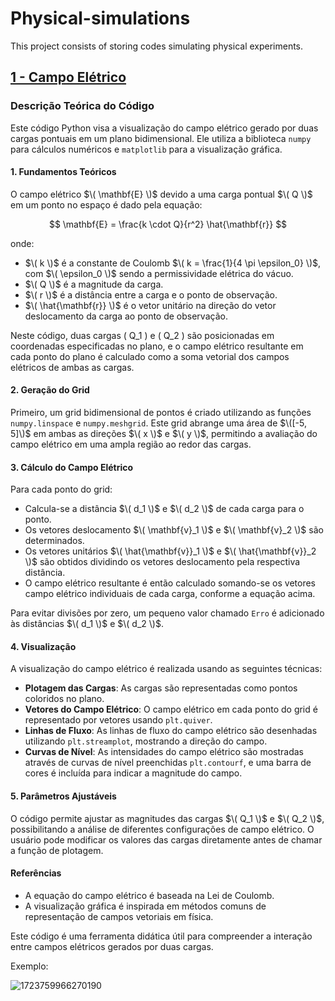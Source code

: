 # Physical-simulations
This project consists of storing codes simulating physical experiments.

## <a href = 'https://github.com/celso05/Physical-simulations/blob/main/Campo_eletrico.ipynb'> 1 - Campo Elétrico </a>
### Descrição Teórica do Código

Este código Python visa a visualização do campo elétrico gerado por duas cargas pontuais em um plano bidimensional. Ele utiliza a biblioteca `numpy` para cálculos numéricos e `matplotlib` para a visualização gráfica.

#### 1. Fundamentos Teóricos

O campo elétrico $\( \mathbf{E} \)$ devido a uma carga pontual $\( Q \)$ em um ponto no espaço é dado pela equação:

$$
\mathbf{E} = \frac{k \cdot Q}{r^2} \hat{\mathbf{r}}
$$

onde:
- $\( k \)$ é a constante de Coulomb $\( k = \frac{1}{4 \pi \epsilon_0} \)$, com $\( \epsilon_0 \)$ sendo a permissividade elétrica do vácuo.
- $\( Q \)$ é a magnitude da carga.
- $\( r \)$ é a distância entre a carga e o ponto de observação.
- $\( \hat{\mathbf{r}} \)$ é o vetor unitário na direção do vetor deslocamento da carga ao ponto de observação.

Neste código, duas cargas \( Q_1 \) e \( Q_2 \) são posicionadas em coordenadas especificadas no plano, e o campo elétrico resultante em cada ponto do plano é calculado como a soma vetorial dos campos elétricos de ambas as cargas.

#### 2. Geração do Grid

Primeiro, um grid bidimensional de pontos é criado utilizando as funções `numpy.linspace` e `numpy.meshgrid`. Este grid abrange uma área de $\([-5, 5]\)$ em ambas as direções $\( x \)$ e $\( y \)$, permitindo a avaliação do campo elétrico em uma ampla região ao redor das cargas.

#### 3. Cálculo do Campo Elétrico

Para cada ponto do grid:
- Calcula-se a distância $\( d_1 \)$ e $\( d_2 \)$ de cada carga para o ponto.
- Os vetores deslocamento $\( \mathbf{v}_1 \)$ e $\( \mathbf{v}_2 \)$ são determinados.
- Os vetores unitários $\( \hat{\mathbf{v}}_1 \)$ e $\( \hat{\mathbf{v}}_2 \)$ são obtidos dividindo os vetores deslocamento pela respectiva distância.
- O campo elétrico resultante é então calculado somando-se os vetores campo elétrico individuais de cada carga, conforme a equação acima.

Para evitar divisões por zero, um pequeno valor chamado `Erro` é adicionado às distâncias $\( d_1 \)$ e $\( d_2 \)$.

#### 4. Visualização

A visualização do campo elétrico é realizada usando as seguintes técnicas:
- **Plotagem das Cargas**: As cargas são representadas como pontos coloridos no plano.
- **Vetores do Campo Elétrico**: O campo elétrico em cada ponto do grid é representado por vetores usando `plt.quiver`.
- **Linhas de Fluxo**: As linhas de fluxo do campo elétrico são desenhadas utilizando `plt.streamplot`, mostrando a direção do campo.
- **Curvas de Nível**: As intensidades do campo elétrico são mostradas através de curvas de nível preenchidas `plt.contourf`, e uma barra de cores é incluída para indicar a magnitude do campo.

#### 5. Parâmetros Ajustáveis

O código permite ajustar as magnitudes das cargas $\( Q_1 \)$ e $\( Q_2 \)$, possibilitando a análise de diferentes configurações de campo elétrico. O usuário pode modificar os valores das cargas diretamente antes de chamar a função de plotagem.

#### Referências

- A equação do campo elétrico é baseada na Lei de Coulomb.
- A visualização gráfica é inspirada em métodos comuns de representação de campos vetoriais em física.

Este código é uma ferramenta didática útil para compreender a interação entre campos elétricos gerados por duas cargas.

Exemplo:

![1723759966270190](https://github.com/user-attachments/assets/98d2362c-a591-4ce0-ac0a-11e923ed5c52)
